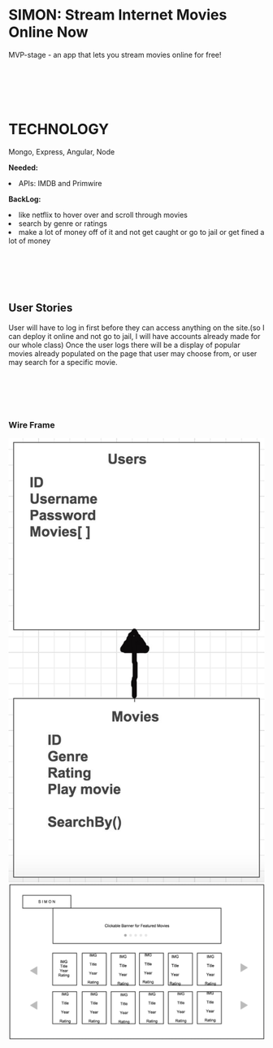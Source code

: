 <H1>SIMON: 
Stream Internet Movies Online Now</H1>

MVP-stage - an app that lets you stream movies online for free!

<br><br><br><br>

<h1>TECHNOLOGY</h1>

Mongo, Express, Angular, Node

<strong>Needed:</strong>
<li>APIs: IMDB and Primwire</li>

<strong>BackLog:</strong>
<li>like netflix to hover over and scroll through movies</li>
<li>search by genre or ratings</li>
<li>make a lot of money off of it and not get caught or go to jail or get fined a lot of money</li>


<br><br><br><br>

<h2>User Stories</h2>

User will have to log in first before they can access anything on the site.(so I can deploy it online and not go to jail, I will have accounts already made for our whole class)
Once the user logs there will be a display of popular movies already populated on the page that user may choose from, or user may search for a specific movie.


<br><br><br><br>

<h3> Wire Frame </h3>

![image2](finalscreenshot.jpg)
![image2](wireframe.png)

